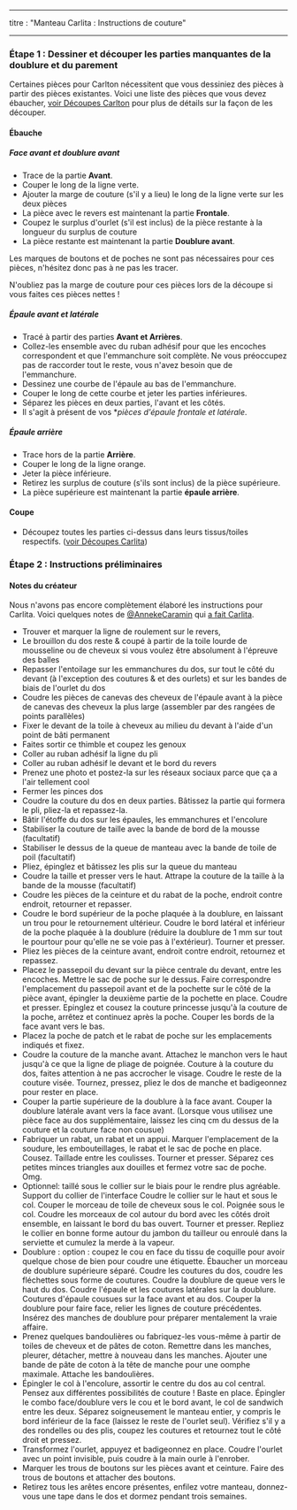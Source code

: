 - - -
titre : "Manteau Carlita : Instructions de couture"
- - -

### Étape 1 : Dessiner et découper les parties manquantes de la doublure et du parement

Certaines pièces pour Carlton nécessitent que vous dessiniez des pièces à partir des pièces existantes. Voici une liste des pièces que vous devez ébaucher, [voir Découpes Carlton](/docs/patterns/carlton/cutting/) pour plus de détails sur la façon de les découper.

#### Ébauche

##### Face avant et doublure avant

- Trace de la partie **Avant**.
- Couper le long de la ligne verte.
- Ajouter la marge de couture (s'il y a lieu) le long de la ligne verte sur les deux pièces
- La pièce avec le revers est maintenant la partie **Frontale**.
- Coupez le surplus d'ourlet (s'il est inclus) de la pièce restante à la longueur du surplus de couture
- La pièce restante est maintenant la partie **Doublure avant**.

<Note>

Les marques de boutons et de poches ne sont pas nécessaires pour ces pièces, n'hésitez donc pas à ne pas les tracer.

</Note>

<Warning>

N'oubliez pas la marge de couture pour ces pièces lors de la découpe si vous faites ces pièces nettes !

</Warning>

##### Épaule avant et latérale

- Tracé à partir des parties **Avant et Arrières**.
- Collez-les ensemble avec du ruban adhésif pour que les encoches correspondent et que l'emmanchure soit complète. Ne vous préoccupez pas de raccorder tout le reste, vous n'avez besoin que de l'emmanchure.
- Dessinez une courbe de l'épaule au bas de l'emmanchure.
- Couper le long de cette courbe et jeter les parties inférieures.
- Séparez les pièces en deux parties, l'avant et les côtés.
- Il s'agit à présent de vos \*_pièces d'épaule frontale et latérale_.

##### Épaule arrière

- Trace hors de la partie **Arrière**.
- Couper le long de la ligne orange.
- Jeter la pièce inférieure.
- Retirez les surplus de couture (s'ils sont inclus) de la pièce supérieure.
- La pièce supérieure est maintenant la partie **épaule arrière**.

#### Coupe

- Découpez toutes les parties ci-dessus dans leurs tissus/toiles respectifs. ([voir Découpes Carlita](/docs/patterns/carlita/cutting/))

### Étape 2 : Instructions préliminaires

#### Notes du créateur

<Warning>

Nous n'avons pas encore complètement élaboré les instructions pour Carlita.
Voici quelques notes de [@AnnekeCaramin](/users/AnnekeCaramin) qui
[a fait Carlita](http://www.annekecaramin.com/2018/02/this-is-one-of-those-origin-superhero.html).

</Warning>

- Trouver et marquer la ligne de roulement sur le revers,
- Le brouillon du dos reste & coupé à partir de la toile lourde de mousseline ou de cheveux si vous voulez être absolument à l'épreuve des balles
- Repasser l'entoilage sur les emmanchures du dos, sur tout le côté du devant (à l'exception des coutures & et des ourlets) et sur les bandes de biais de l'ourlet du dos
- Coudre les pièces de canevas des cheveux de l'épaule avant à la pièce de canevas des cheveux la plus large (assembler par des rangées de points parallèles)
- Fixer le devant de la toile à cheveux au milieu du devant à l'aide d'un point de bâti permanent
- Faites sortir ce thimble et coupez les genoux
- Coller au ruban adhésif la ligne du pli
- Coller au ruban adhésif le devant et le bord du revers
- Prenez une photo et postez-la sur les réseaux sociaux parce que ça a l'air tellement cool
- Fermer les pinces dos
- Coudre la couture du dos en deux parties. Bâtissez la partie qui formera le pli, pliez-la et repassez-la.
- Bâtir l'étoffe du dos sur les épaules, les emmanchures et l'encolure
- Stabiliser la couture de taille avec la bande de bord de la mousse (facultatif)
- Stabiliser le dessus de la queue de manteau avec la bande de toile de poil (facultatif)
- Pliez, épinglez et bâtissez les plis sur la queue du manteau
- Coudre la taille et presser vers le haut. Attrape la couture de la taille à la bande de la mousse (facultatif)
- Coudre les pièces de la ceinture et du rabat de la poche, endroit contre endroit, retourner et repasser.
- Coudre le bord supérieur de la poche plaquée à la doublure, en laissant un trou pour le retournement ultérieur. Coudre le bord latéral et inférieur de la poche plaquée à la doublure (réduire la doublure de 1 mm sur tout le pourtour pour qu'elle ne se voie pas à l'extérieur). Tourner et presser.
- Pliez les pièces de la ceinture avant, endroit contre endroit, retournez et repassez.
- Placez le passepoil du devant sur la pièce centrale du devant, entre les encoches. Mettre le sac de poche sur le dessus. Faire correspondre l'emplacement du passepoil avant et de la pochette sur le côté de la pièce avant, épingler la deuxième partie de la pochette en place. Coudre et presser. Epinglez et cousez la couture princesse jusqu'à la couture de la poche, arrêtez et continuez après la poche. Couper les bords de la face avant vers le bas.
- Placez la poche de patch et le rabat de poche sur les emplacements indiqués et fixez.
- Coudre la couture de la manche avant. Attachez le manchon vers le haut jusqu'à ce que la ligne de pliage de poignée. Couture à la couture du dos, faites attention à ne pas accrocher le visage. Coudre le reste de la couture visée. Tournez, pressez, pliez le dos de manche et badigeonnez pour rester en place.
- Couper la partie supérieure de la doublure à la face avant. Couper la doublure latérale avant vers la face avant. (Lorsque vous utilisez une pièce face au dos supplémentaire, laissez les cinq cm du dessus de la couture et la couture face non cousue)
- Fabriquer un rabat, un rabat et un appui. Marquer l'emplacement de la soudure, les embouteillages, le rabat et le sac de poche en place. Cousez. Taillade entre les coulisses. Tourner et presser. Séparez ces petites minces triangles aux douilles et fermez votre sac de poche. Omg.
- Optionnel: taillé sous le collier sur le biais pour le rendre plus agréable. Support du collier de l'interface Coudre le collier sur le haut et sous le col. Couper le morceau de toile de cheveux sous le col. Poignée sous le col. Coudre les morceaux de col autour du bord avec les côtés droit ensemble, en laissant le bord du bas ouvert. Tourner et presser. Repliez le collier en bonne forme autour du jambon du tailleur ou enroulé dans la serviette et cumulez la merde à la vapeur.
- Doublure : option : coupez le cou en face du tissu de coquille pour avoir quelque chose de bien pour coudre une étiquette. Ébaucher un morceau de doublure supérieure séparé. Coudre les coutures du dos, coudre les fléchettes sous forme de coutures. Coudre la doublure de queue vers le haut du dos. Coudre l'épaule et les coutures latérales sur la doublure. Coutures d'épaule cousues sur la face avant et au dos. Couper la doublure pour faire face, relier les lignes de couture précédentes. Insérez des manches de doublure pour préparer mentalement la vraie affaire.
- Prenez quelques bandoulières ou fabriquez-les vous-même à partir de toiles de cheveux et de pâtes de coton. Remettre dans les manches, pleurer, détacher, mettre à nouveau dans les manches. Ajouter une bande de pâte de coton à la tête de manche pour une oomphe maximale. Attache les bandoulières.
- Épingler le col à l'encolure, assortir le centre du dos au col central. Pensez aux différentes possibilités de couture ! Baste en place. Épingler le combo face/doublure vers le cou et le bord avant, le col de sandwich entre les deux. Séparez soigneusement le manteau entier, y compris le bord inférieur de la face (laissez le reste de l'ourlet seul). Vérifiez s'il y a des rondelles ou des plis, coupez les coutures et retournez tout le côté droit et pressez.
- Transformez l'ourlet, appuyez et badigeonnez en place. Coudre l'ourlet avec un point invisible, puis coudre à la main ourle à l'enrober.
- Marquer les trous de boutons sur les pièces avant et ceinture. Faire des trous de boutons et attacher des boutons.
- Retirez tous les arêtes encore présentes, enfilez votre manteau, donnez-vous une tape dans le dos et dormez pendant trois semaines.
